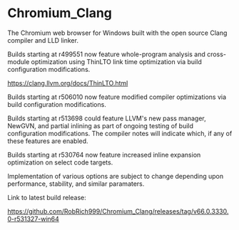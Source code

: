 # Chromium_Clang

The Chromium web browser for Windows built with the open source Clang compiler and LLD linker.

Builds starting at r499551 now feature whole-program analysis and cross-module optimization using ThinLTO link time optimization via build configuration modifications.

https://clang.llvm.org/docs/ThinLTO.html

Builds starting at r506010 now feature modified compiler optimizations via build configuration modifications.

Builds starting at r513698 could feature LLVM's new pass manager, NewGVN, and partial inlining as part of ongoing testing of build configuration modifications. The compiler notes will indicate which, if any of these features are enabled.

Builds starting at r530764 now feature increased inline expansion optimization on select code targets.

Implementation of various options are subject to change depending upon performance, stability, and similar paramaters.

Link to latest build release:

https://github.com/RobRich999/Chromium_Clang/releases/tag/v66.0.3330.0-r531327-win64
